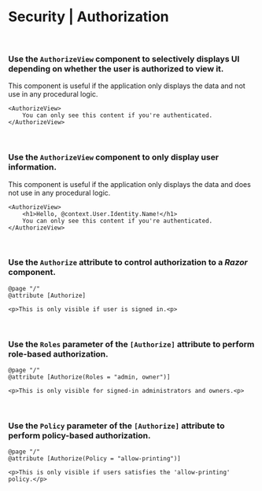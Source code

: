 # Security | Authorization
<br>


### Use the `AuthorizeView` component to selectively displays UI depending on whether the user is authorized to view it.

This component is useful if the application only displays the data and not use in any procedural logic.

```cshtml
<AuthorizeView>
    You can only see this content if you're authenticated.
</AuthorizeView>
```
<br>


### Use the `AuthorizeView` component to only display user information.

This component is useful if the application only displays the data and does not use in any procedural logic.

```cshtml
<AuthorizeView>
    <h1>Hello, @context.User.Identity.Name!</h1>
    You can only see this content if you're authenticated.
</AuthorizeView>
```
<br>


### Use the `Authorize` attribute to control authorization to a _Razor_ component.

```cshtml
@page "/"
@attribute [Authorize]

<p>This is only visible if user is signed in.<p>
```
<br>


### Use the `Roles` parameter of the `[Authorize]` attribute to perform role-based authorization.

```cshtml
@page "/"
@attribute [Authorize(Roles = "admin, owner")]

<p>This is only visible for signed-in administrators and owners.<p>
```
<br>


### Use the `Policy` parameter of the `[Authorize]` attribute to perform policy-based authorization.

```cshtml
@page "/"
@attribute [Authorize(Policy = "allow-printing")]

<p>This is only visible if users satisfies the 'allow-printing' policy.</p>
```
<br>


